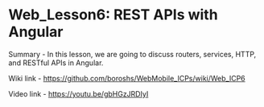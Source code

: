 # Web_Lesson6: REST APIs with Angular

Summary - In this lesson, we are going to discuss routers, services, HTTP, and RESTful APIs in Angular.

Wiki link - https://github.com/boroshs/WebMobile_ICPs/wiki/Web_ICP6

Video link - https://youtu.be/gbHGzJRDIyI

